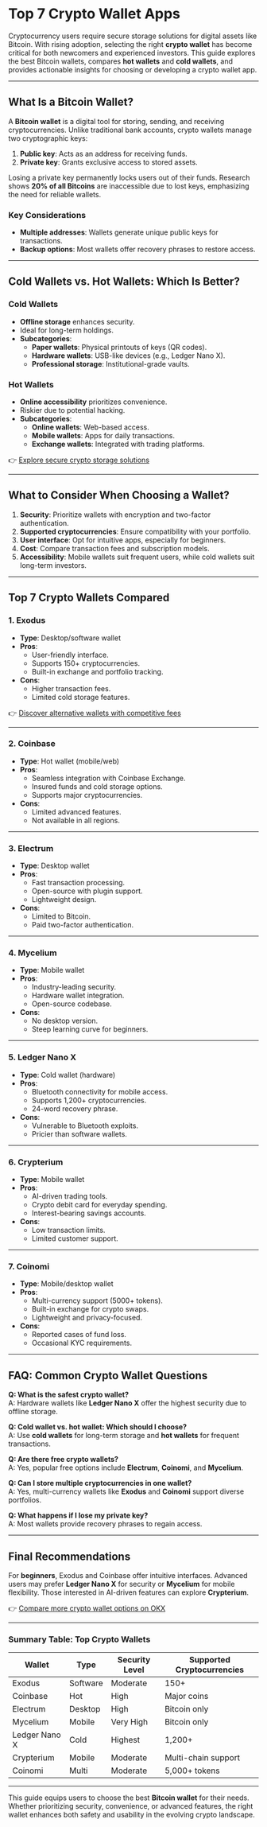 # Top 7 Crypto Wallet Apps

Cryptocurrency users require secure storage solutions for digital assets like Bitcoin. With rising adoption, selecting the right **crypto wallet** has become critical for both newcomers and experienced investors. This guide explores the best Bitcoin wallets, compares **hot wallets** and **cold wallets**, and provides actionable insights for choosing or developing a crypto wallet app.

---

## What Is a Bitcoin Wallet?

A **Bitcoin wallet** is a digital tool for storing, sending, and receiving cryptocurrencies. Unlike traditional bank accounts, crypto wallets manage two cryptographic keys:  
1. **Public key**: Acts as an address for receiving funds.  
2. **Private key**: Grants exclusive access to stored assets.  

Losing a private key permanently locks users out of their funds. Research shows **20% of all Bitcoins** are inaccessible due to lost keys, emphasizing the need for reliable wallets.

### Key Considerations  
- **Multiple addresses**: Wallets generate unique public keys for transactions.  
- **Backup options**: Most wallets offer recovery phrases to restore access.  

---

## Cold Wallets vs. Hot Wallets: Which Is Better?

### Cold Wallets  
- **Offline storage** enhances security.  
- Ideal for long-term holdings.  
- **Subcategories**:  
  - **Paper wallets**: Physical printouts of keys (QR codes).  
  - **Hardware wallets**: USB-like devices (e.g., Ledger Nano X).  
  - **Professional storage**: Institutional-grade vaults.  

### Hot Wallets  
- **Online accessibility** prioritizes convenience.  
- Riskier due to potential hacking.  
- **Subcategories**:  
  - **Online wallets**: Web-based access.  
  - **Mobile wallets**: Apps for daily transactions.  
  - **Exchange wallets**: Integrated with trading platforms.  

👉 [Explore secure crypto storage solutions](https://bit.ly/okx-bonus)  

---

## What to Consider When Choosing a Wallet?

1. **Security**: Prioritize wallets with encryption and two-factor authentication.  
2. **Supported cryptocurrencies**: Ensure compatibility with your portfolio.  
3. **User interface**: Opt for intuitive apps, especially for beginners.  
4. **Cost**: Compare transaction fees and subscription models.  
5. **Accessibility**: Mobile wallets suit frequent users, while cold wallets suit long-term investors.  

---

## Top 7 Crypto Wallets Compared

### 1. Exodus  
- **Type**: Desktop/software wallet  
- **Pros**:  
  - User-friendly interface.  
  - Supports 150+ cryptocurrencies.  
  - Built-in exchange and portfolio tracking.  
- **Cons**:  
  - Higher transaction fees.  
  - Limited cold storage features.  

👉 [Discover alternative wallets with competitive fees](https://bit.ly/okx-bonus)  

---

### 2. Coinbase  
- **Type**: Hot wallet (mobile/web)  
- **Pros**:  
  - Seamless integration with Coinbase Exchange.  
  - Insured funds and cold storage options.  
  - Supports major cryptocurrencies.  
- **Cons**:  
  - Limited advanced features.  
  - Not available in all regions.  

---

### 3. Electrum  
- **Type**: Desktop wallet  
- **Pros**:  
  - Fast transaction processing.  
  - Open-source with plugin support.  
  - Lightweight design.  
- **Cons**:  
  - Limited to Bitcoin.  
  - Paid two-factor authentication.  

---

### 4. Mycelium  
- **Type**: Mobile wallet  
- **Pros**:  
  - Industry-leading security.  
  - Hardware wallet integration.  
  - Open-source codebase.  
- **Cons**:  
  - No desktop version.  
  - Steep learning curve for beginners.  

---

### 5. Ledger Nano X  
- **Type**: Cold wallet (hardware)  
- **Pros**:  
  - Bluetooth connectivity for mobile access.  
  - Supports 1,200+ cryptocurrencies.  
  - 24-word recovery phrase.  
- **Cons**:  
  - Vulnerable to Bluetooth exploits.  
  - Pricier than software wallets.  

---

### 6. Crypterium  
- **Type**: Mobile wallet  
- **Pros**:  
  - AI-driven trading tools.  
  - Crypto debit card for everyday spending.  
  - Interest-bearing savings accounts.  
- **Cons**:  
  - Low transaction limits.  
  - Limited customer support.  

---

### 7. Coinomi  
- **Type**: Mobile/desktop wallet  
- **Pros**:  
  - Multi-currency support (5000+ tokens).  
  - Built-in exchange for crypto swaps.  
  - Lightweight and privacy-focused.  
- **Cons**:  
  - Reported cases of fund loss.  
  - Occasional KYC requirements.  

---

## FAQ: Common Crypto Wallet Questions  

**Q: What is the safest crypto wallet?**  
A: Hardware wallets like **Ledger Nano X** offer the highest security due to offline storage.  

**Q: Cold wallet vs. hot wallet: Which should I choose?**  
A: Use **cold wallets** for long-term storage and **hot wallets** for frequent transactions.  

**Q: Are there free crypto wallets?**  
A: Yes, popular free options include **Electrum**, **Coinomi**, and **Mycelium**.  

**Q: Can I store multiple cryptocurrencies in one wallet?**  
A: Yes, multi-currency wallets like **Exodus** and **Coinomi** support diverse portfolios.  

**Q: What happens if I lose my private key?**  
A: Most wallets provide recovery phrases to regain access.  

---

## Final Recommendations  

For **beginners**, Exodus and Coinbase offer intuitive interfaces. Advanced users may prefer **Ledger Nano X** for security or **Mycelium** for mobile flexibility. Those interested in AI-driven features can explore **Crypterium**.  

👉 [Compare more crypto wallet options on OKX](https://bit.ly/okx-bonus)  

---

### Summary Table: Top Crypto Wallets  

| Wallet         | Type      | Security Level | Supported Cryptocurrencies |  
|----------------|-----------|----------------|-----------------------------|  
| Exodus         | Software  | Moderate       | 150+                        |  
| Coinbase       | Hot       | High           | Major coins                 |  
| Electrum       | Desktop   | High           | Bitcoin only                |  
| Mycelium       | Mobile    | Very High      | Bitcoin only                |  
| Ledger Nano X  | Cold      | Highest        | 1,200+                      |  
| Crypterium     | Mobile    | Moderate       | Multi-chain support         |  
| Coinomi        | Multi     | Moderate       | 5,000+ tokens               |  

---

This guide equips users to choose the best **Bitcoin wallet** for their needs. Whether prioritizing security, convenience, or advanced features, the right wallet enhances both safety and usability in the evolving crypto landscape.